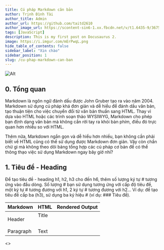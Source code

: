 ```yaml
---
title: Cú pháp Markdown căn bản
author: Trịnh Đình Tài
author_title: Admin
author_url: https://github.com/taitd2610
author_image_url: https://scontent-sin6-1.xx.fbcdn.net/v/t1.6435-9/36756866_226907771464364_2771393154585198592_n.jpg?_nc_cat=101&ccb=1-3&_nc_sid=09cbfe&_nc_ohc=MGgQs4UzM5EAX-5FQaR&_nc_ht=scontent-sin6-1.xx&oh=24342e3e97bc53311a628434d6667de7&oe=60DCA347
tags: [JavaScript]
description: This is my first post on Docusaurus 2.
image: https://i.imgur.com/mErPwqL.png
hide_table_of_contents: false
sidebar_label: "Xin chào"
sidebar_position: 1
slug: /cu-phap-markdown-can-ban
---
```


![Alt](https://hugoloveit.com/basic-markdown-syntax/featured-image.png)  

## 0. Tổng quan

Markdown là ngôn ngữ đánh dấu được John Gruber tạo ra vào năm 2004. Markdown sử dụng cú pháp khá đơn giản và dễ hiểu để đánh dấu văn bản, tạo thuận tiện cho việc chuyển đổi từ văn bản thuần sang HTML. Thay vì dựa vào HTML hoặc các trình soạn thảo WYSIWYG, Markdown cho phép bạn định dạng văn bản mà không cần rời tay ra khỏi bàn phím, điều đó trực quan hơn nhiều so với HTML.

Thêm nữa, Markdown ngắn gọn và dễ hiểu hơn nhiều, bạn không cần phải biết về HTML cũng có thể sử dụng được Markdown đơn giản. Vậy còn chần chừ gì mà không theo dõi bảng tổng hợp các cú pháp cơ bản để có thể thông thạo việc sử dụng Markdown ngay bây giờ nhỉ?

## 1. Tiêu đề - Heading
Để tạo tiêu đề - heading h1, h2, h3 cho đến h6, thêm số lượng ký tự # tương ứng vào đầu dòng. Số lượng # bạn sử dụng tương ứng với cấp độ tiêu đề, một ký tự # tương đương với h1, 2 ký tự # tương đương với h2... Ví dụ: để tạo tiêu đề cấp ba (h3), sử dụng ba ký hiệu # (ví dụ: ### Tiêu đề).

| Markdown      | HTML |    Rendered Output | 
| ----------- | ----------- |----------- |
| Header      | Title  <h3></h3>     | |
| Paragraph   | Text        | |


&lt;&gt;